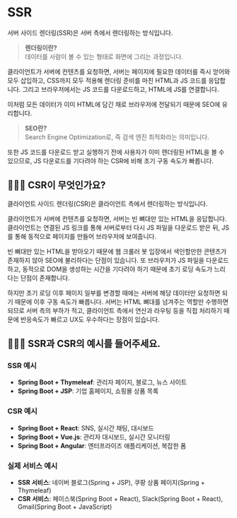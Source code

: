 # SSR

서버 사이드 렌더링(SSR)은 서버 측에서 렌더링하는 방식입니다. 

> **렌더링이란?** <br>
데이터를 사람이 볼 수 있는 형태로 화면에 그리는 과정입니다.

클라이언트가 서버에 컨텐츠를 요청하면, 서버는 페이지에 필요한 데이터를 즉시 얻어와 모두 삽입하고, CSS까지 모두 적용해 렌더링 준비를 마친 HTML과 JS 코드를 응답합니다. 그리고 브라우저에서는 JS 코드를 다운로드하고, HTML에 JS를 연결합니다.

이처럼 모든 데이터가 이미 HTML에 담긴 채로 브라우저에 전달되기 때문에 SEO에 유리합니다. 

>**SEO란?** <br>
Search Engine Optimization로, 즉 검색 엔진 최적화라는 의미입니다.

또한 JS 코드를 다운로드 받고 실행하기 전에 사용자가 이미 렌더링된 HTML을 볼 수 있으므로, JS 다운로드를 기다려야 하는 CSR에 비해 초기 구동 속도가 빠릅니다.

## 🤷🏻‍♂️ CSR이 무엇인가요?

클라이언트 사이드 렌더링(CSR)은 클라이언트 측에서 렌더링하는 방식입니다. 

클라이언트가 서버에 컨텐츠를 요청하면, 서버는 빈 뼈대만 있는 HTML을 응답합니다. 클라이언트는 연결된 JS 링크를 통해 서버로부터 다시 JS 파일을 다운로드 받은 뒤, JS를 통해 동적으로 페이지를 만들어 브라우저에 보여줍니다.

빈 뼈대만 있는 HTML을 받아오기 때문에 웹 크롤러 봇 입장에서 색인할만한 콘텐츠가 존재하지 않아 SEO에 불리하다는 단점이 있습니다. 또 브라우저가 JS 파일을 다운로드하고, 동적으로 DOM을 생성하는 시간을 기다려야 하기 때문에 초기 로딩 속도가 느리다는 단점이 존재합니다. 

하지만 초기 로딩 이후 페이지 일부를 변경할 때에는 서버에 해당 데이터만 요청하면 되기 때문에 이후 구동 속도가 빠릅니다. 서버는 HTML 뼈대를 넘겨주는 역할만 수행하면 되므로 서버 측의 부하가 적고, 클라이언트 측에서 연산과 라우팅 등을 직접 처리하기 때문에 반응속도가 빠르고 UX도 우수하다는 장점이 있습니다.

## 🤷🏻‍♂️ SSR과 CSR의 예시를 들어주세요.

### SSR 예시
- **Spring Boot + Thymeleaf**: 관리자 페이지, 블로그, 뉴스 사이트
- **Spring Boot + JSP**: 기업 홈페이지, 쇼핑몰 상품 목록

### CSR 예시
- **Spring Boot + React**: SNS, 실시간 채팅, 대시보드
- **Spring Boot + Vue.js**: 관리자 대시보드, 실시간 모니터링
- **Spring Boot + Angular**: 엔터프라이즈 애플리케이션, 복잡한 폼

### 실제 서비스 예시
- **SSR 서비스**: 네이버 블로그(Spring + JSP), 쿠팡 상품 페이지(Spring + Thymeleaf)
- **CSR 서비스**: 페이스북(Spring Boot + React), Slack(Spring Boot + React), Gmail(Spring Boot + JavaScript)
